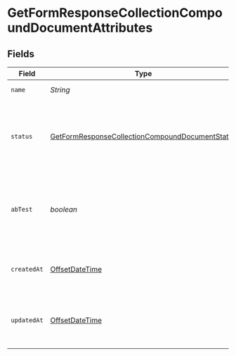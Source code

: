 # GetFormResponseCollectionCompoundDocumentAttributes


## Fields

| Field                                                                                                                         | Type                                                                                                                          | Required                                                                                                                      | Description                                                                                                                   | Example                                                                                                                       |
| ----------------------------------------------------------------------------------------------------------------------------- | ----------------------------------------------------------------------------------------------------------------------------- | ----------------------------------------------------------------------------------------------------------------------------- | ----------------------------------------------------------------------------------------------------------------------------- | ----------------------------------------------------------------------------------------------------------------------------- |
| `name`                                                                                                                        | *String*                                                                                                                      | :heavy_check_mark:                                                                                                            | Name of the form.                                                                                                             | Cyber Monday Deals                                                                                                            |
| `status`                                                                                                                      | [GetFormResponseCollectionCompoundDocumentStatus](../../models/components/GetFormResponseCollectionCompoundDocumentStatus.md) | :heavy_check_mark:                                                                                                            | Status of the form. A live form with an in-progress draft is considered "live".                                               |                                                                                                                               |
| `abTest`                                                                                                                      | *boolean*                                                                                                                     | :heavy_check_mark:                                                                                                            | Whether the form has an A/B test configured, regardless of its status.                                                        |                                                                                                                               |
| `createdAt`                                                                                                                   | [OffsetDateTime](https://docs.oracle.com/javase/8/docs/api/java/time/OffsetDateTime.html)                                     | :heavy_check_mark:                                                                                                            | ISO8601 timestamp when the form was created.                                                                                  | 2024-03-04T00:00:00Z                                                                                                          |
| `updatedAt`                                                                                                                   | [OffsetDateTime](https://docs.oracle.com/javase/8/docs/api/java/time/OffsetDateTime.html)                                     | :heavy_check_mark:                                                                                                            | ISO8601 timestamp when the form was last updated.                                                                             | 2024-03-04T00:00:00Z                                                                                                          |